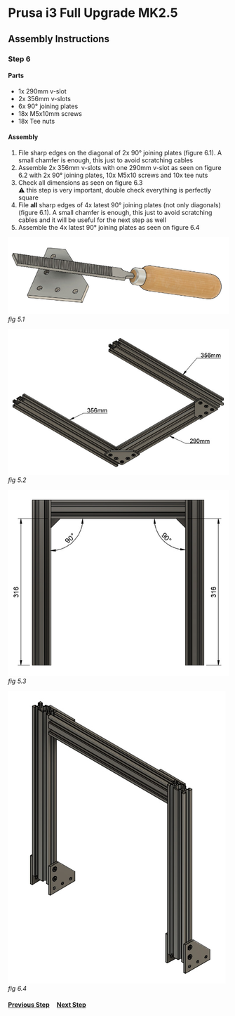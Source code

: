 # Prusa i3 Full Upgrade MK2.5

## Assembly Instructions

### Step 6

#### Parts  

* 1x 290mm v-slot
* 2x 356mm v-slots
* 6x 90° joining plates
* 18x M5x10mm screws
* 18x Tee nuts

#### Assembly

1. File sharp edges on the diagonal of 2x 90° joining plates (figure 6.1). A small chamfer is enough, this just to avoid scratching cables
1. Assemble 2x 356mm v-slots with one 290mm v-slot as seen on figure 6.2 with 2x 90° joining plates, 10x M5x10 screws and 10x tee nuts
1. Check all dimensions as seen on figure 6.3<br>
   :warning: this step is very important, double check everything is perfectly square
1. File **all** sharp edges of 4x latest 90° joining plates (not only diagonals) (figure 6.1). A small chamfer is enough, this just to avoid scratching cables and it will be useful for the next step as well
1. Assemble the 4x latest 90° joining plates as seen on figure 6.4


![](img/file_90deg_plate.jpg)\
*fig 5.1*

![](img/fig6.2.jpg)\
*fig 5.2*

![](img/fig6.3.jpg)\
*fig 5.3*

![](img/fig6.4.jpg)\
*fig 6.4*

#### [Previous Step](step05.md) &nbsp;&nbsp;&nbsp; [Next Step](step07.md)
